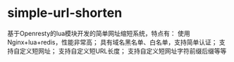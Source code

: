 simple-url-shorten
==================

基于Openresty的lua模块开发的简单网址缩短系统，特点有：
使用Nginx+lua+redis，性能非常高；
具有域名黑名单、白名单，支持简单认证；
支持自定义短网址；
支持自定义短URL长度；
支持自定义短网址字符前缀后缀等等
